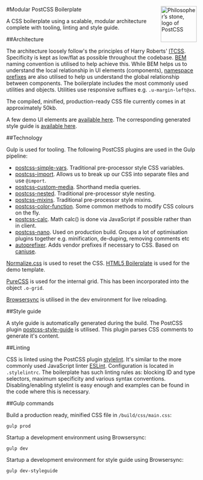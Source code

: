 <img align="right" width="95" height="95"
     title="Philosopher’s stone, logo of PostCSS"
     src="http://postcss.github.io/postcss/logo.svg">
     
#Modular PostCSS Boilerplate

A CSS boilerplate using a scalable, modular architecture complete with tooling, linting and style guide.

##Architecture

The architecture loosely follow's the principles of Harry Roberts' [ITCSS](http://itcss.io). Specificity is kept as low/flat as possible throughout the codebase. [BEM](http://getbem.com) naming convention is utilised to help achieve this. While BEM helps us to understand the local relationship in UI elements (components), [namespace prefixes](http://csswizardry.com/2015/08/bemit-taking-the-bem-naming-convention-a-step-further) are
also utilised to help us understand the global relationship between components. The boilerplate includes the most commonly used utilities and objects. Utilities use responsive suffixes e.g. `.u-margin-left@xs`.

The compiled, minified, production-ready CSS file currently comes in at approximately 50kb.

A few demo UI elements are [available here](http://www.kreative.co.uk/github/modular-postcss-boilerplate). The corresponding generated style guide is [available here](http://www.kreative.co.uk/github/modular-postcss-boilerplate/styleguide).

##Technology

Gulp is used for tooling. The following PostCSS plugins are used in the Gulp pipeline:

- [postcss-simple-vars](https://github.com/postcss/postcss-simple-vars). Traditional pre-processor style CSS variables.
- [postcss-import](https://github.com/postcss/postcss-import). Allows us to break up our CSS into separate files and use `@import`.
- [postcss-custom-media](https://github.com/postcss/postcss-custom-media). Shorthand media queries.
- [postcss-nested](https://github.com/postcss/postcss-nested). Traditional pre-processor style nesting.
- [postcss-mixins](https://github.com/postcss/postcss-mixins). Traditional pre-processor style mixins.
- [postcss-color-function](https://github.com/postcss/postcss-color-function). Some common methods to modify CSS colours on the fly.
- [postcss-calc](https://github.com/postcss/postcss-calc). Math calc() is done via JavaScript if possible rather than in client.
- [postcss-nano](https://github.com/ben-eb/cssnano). Used on production build. Groups a lot of optimisation plugins together e.g. minification, de-duping, removing comments etc
- [autoprefixer](https://github.com/postcss/autoprefixer). Adds vendor prefixes if necessary to CSS. Based on [caniuse](http://caniuse.com).

[Normalize.css](https://necolas.github.io/normalize.css/) is used to reset the CSS. [HTML5 Boilerplate](https://html5boilerplate.com) is used for the demo template.

[PureCSS](http://purecss.io) is used for the internal grid. This has been incorporated into the object `.o-grid`.

[Browsersync](https://www.browsersync.io) is utilised in the dev environment for live reloading.

##Style guide

A style guide is automatically generated during the build. The PostCSS plugin [postcss-style-guide](https://github.com/morishitter/postcss-style-guide) is utilised. This plugin parses CSS comments to generate it's content.

##Linting

CSS is linted using the PostCSS plugin [stylelint](http://stylelint.io). It's similar to the more commonly used JavaScript linter [ESLint](http://eslint.org). Configuration is located in `.stylelintrc`. The boilerplate has such linting rules as: blocking ID and type selectors, maximum specificity and various syntax conventions. Disabling/enabling stylelint is easy enough and examples can be found in the code where this is necessary.

##Gulp commands

Build a production ready, minified CSS file in `/build/css/main.css`:
```
gulp prod
```
Startup a development environment using Browsersync:
```
gulp dev
```
Startup a development environment for style guide using Browsersync:
```
gulp dev-styleguide
```
